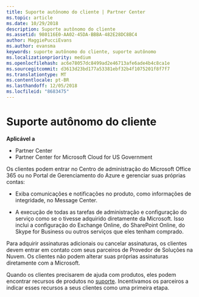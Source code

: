 ```yaml
---
title: Suporte autônomo do cliente | Partner Center
ms.topic: article
ms.date: 10/29/2018
description: Suporte autônomo do cliente
ms.assetid: 980116E0-AA02-45DA-BBBA-482E28DC8BC4
author: MaggiePucciEvans
ms.author: evansma
keywords: suporte autônomo do cliente, suporte autônomo
ms.localizationpriority: medium
ms.openlocfilehash: ac6e78057dc8499ad2e46713afe6ade4b4c8ca1e
ms.sourcegitcommit: d3613d23bd177a53381ebf32b4f1075201f8f7f7
ms.translationtype: MT
ms.contentlocale: pt-BR
ms.lasthandoff: 12/05/2018
ms.locfileid: "8683475"
---
```

# <a name="customer-self-support"></a>Suporte autônomo do cliente

**Aplicável a**

-  Partner Center
-  Partner Center for Microsoft Cloud for US Government


Os clientes podem entrar no Centro de administração do Microsoft Office 365 ou no Portal de Gerenciamento do Azure e gerenciar suas próprias contas:

-   Exiba comunicações e notificações no produto, como informações de integridade, no Message Center.

-   A execução de todas as tarefas de administração e configuração do serviço como se o tivesse adquirido diretamente da Microsoft. Isso inclui a configuração do Exchange Online, do SharePoint Online, do Skype for Business ou outros serviços que eles tenham comprado.

Para adquirir assinaturas adicionais ou cancelar assinaturas, os clientes devem entrar em contato com seus parceiros de Provedor de Soluções na Nuvem. Os clientes não podem alterar suas próprias assinaturas diretamente com a Microsoft.

Quando os clientes precisarem de ajuda com produtos, eles podem encontrar recursos de produtos no [suporte](https://partnercenter.microsoft.com/partner/support). Incentivamos os parceiros a indicar esses recursos a seus clientes como uma primeira etapa.

 

 



